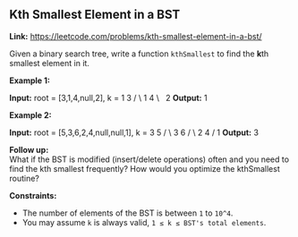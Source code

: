 ## Kth Smallest Element in a BST

**Link:** https://leetcode.com/problems/kth-smallest-element-in-a-bst/

Given a binary search tree, write a function `kthSmallest` to find the **k**th smallest element in it.

**Example 1:**

**Input:** root = \[3,1,4,null,2\], k = 1
   3
  / \\
 1   4
  \\
   2
**Output:** 1

**Example 2:**

**Input:** root = \[5,3,6,2,4,null,null,1\], k = 3
       5
      / \\
     3   6
    / \\
   2   4
  /
 1
**Output:** 3

**Follow up:**  
What if the BST is modified (insert/delete operations) often and you need to find the kth smallest frequently? How would you optimize the kthSmallest routine?

**Constraints:**

*   The number of elements of the BST is between `1` to `10^4`.
*   You may assume `k` is always valid, `1 ≤ k ≤ BST's total elements`.
